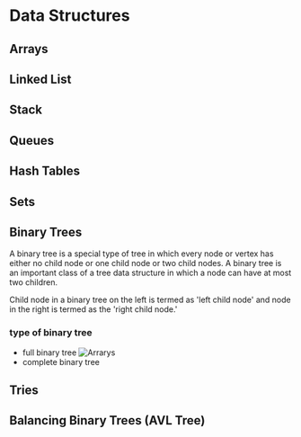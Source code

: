 # Data Structures

## Arrays

## Linked List

## Stack 

## Queues

## Hash Tables 

## Sets 

## Binary Trees 
A binary tree is a special type of tree in which every node or vertex has either no child node or one child node or two child nodes. A binary tree is an important class of a tree data structure in which a node can have at most two children.

Child node in a binary tree on the left is termed as 'left child node' and node in the right is termed as the 'right child node.'
### type of binary tree
* full binary tree 
![Arrarys](./img/)
* complete binary tree 



## Tries

## Balancing Binary Trees (AVL Tree)

